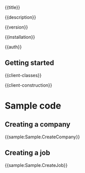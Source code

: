 {{title}}

{{description}}

{{version}}

{{installation}}

{{auth}}

## Getting started

{{client-classes}}

{{client-construction}}

# Sample code

## Creating a company

{{sample:Sample.CreateCompany}}

## Creating a job

{{sample:Sample.CreateJob}}
